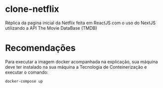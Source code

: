 # clone-netflix
Réplica da pagina inicial da Netflix feita em ReactJS com o uso do NextJS utilizando a API The Movie DataBase (TMDB)

# Recomendações

Para executar a imagem docker acompanhada na explicação, sua máquina deve ter instalado na sua máquina a Tecnologia de Conteinerização e executar o comando:

```
docker-compose up
```
